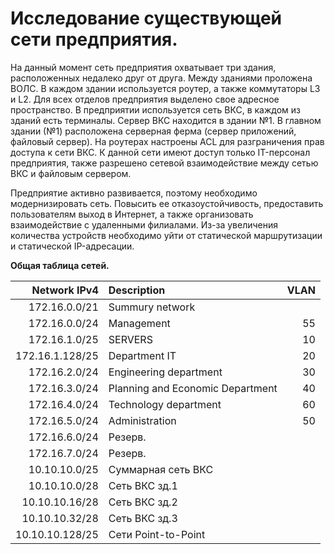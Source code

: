 # Исследование существующей сети предприятия.
На данный момент сеть предприятия охватывает три здания, расположенных недалеко друг от друга. Между зданиями проложена ВОЛС. В каждом здании используется роутер, а также коммутаторы L3 и L2.
Для всех отделов предприятия выделено свое адресное пространство. В предприятии используется сеть ВКС, в каждом из зданий есть
терминалы. Сервер ВКС находится в здании №1.
В главном здании (№1) расположена серверная ферма (сервер приложений, файловый сервер).
На роутерах настроены ACL для разграничения прав доступа к сети ВКС. К данной сети имеют доступ только IT-персонал 
предприятия, также разрешено сетевой взаимодействие между сетью ВКС и файловым сервером.

Предприятие активно развивается, поэтому необходимо модернизировать сеть. Повысить ее отказоустойчивость, предоставить пользователям выход в Интернет,
а также организовать взаимодействие с удаленными филиалами. Из-за увеличения количества устройств необходимо уйти от статической 
маршрутизации и статической IP-адресации.

**Общая таблица сетей.**

| Network IPv4     | Description                     | VLAN                |
|-----------------:|:--------------------------------|--------------------:|
| 172.16.0.0/21    | Summury network                 |                     |  
| 172.16.0.0/24    | Management                      | 55                  |
| 172.16.1.0/25    | SERVERS                         | 10                  | 
| 172.16.1.128/25  | Department IT                   | 20                  |
| 172.16.2.0/24    | Engineering department          | 30                  |
| 172.16.3.0/24    | Planning and Economic Department| 40                  | 
| 172.16.4.0/24    | Technology department           | 60                  | 
| 172.16.5.0/24    | Administration                  | 50                  |
| 172.16.6.0/24    | Резерв.                         |                     | 
| 172.16.7.0/24    | Резерв.                         |                     | 
| 10.10.10.0/25    | Суммарная сеть ВКС              |                     | 
| 10.10.10.0/28    | Сеть ВКС зд.1                   |                     | 
| 10.10.10.16/28   | Сеть ВКС зд.2                   |                     | 
| 10.10.10.32/28   | Сеть ВКС зд.3                   |                     | 
| 10.10.10.128/25  | Сети Point-to-Point             |                     | 
